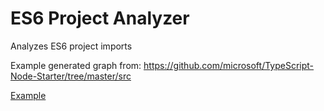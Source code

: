 # ES6 Project Analyzer

Analyzes ES6 project imports

Example generated graph from: <https://github.com/microsoft/TypeScript-Node-Starter/tree/master/src>

[Example](./out.png)
